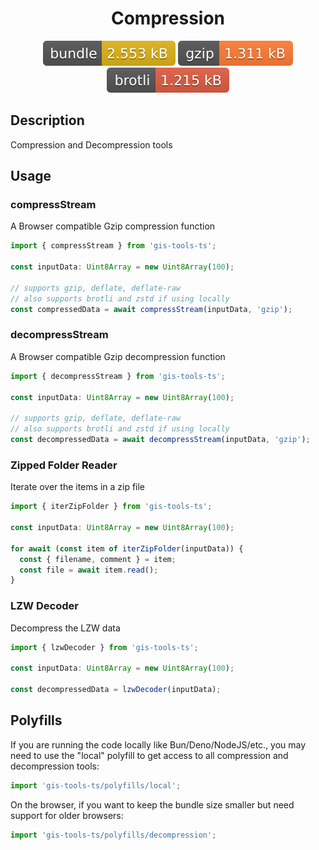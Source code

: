 <h1 style="text-align: center;">
  <div align="center">Compression</div>
</h1>

<p align="center">
  <img src="../../assets/badges/compression-file.svg" alt="compression-file-ts">
  <img src="../../assets/badges/compression-gzip.svg" alt="compression-gzip-ts">
  <img src="../../assets/badges/compression-brotli.svg" alt="compression-brotli-ts">
</p>

## Description

Compression and Decompression tools

## Usage

### compressStream

A Browser compatible Gzip compression function

```ts
import { compressStream } from 'gis-tools-ts';

const inputData: Uint8Array = new Uint8Array(100);

// supports gzip, deflate, deflate-raw
// also supports brotli and zstd if using locally
const compressedData = await compressStream(inputData, 'gzip');
```

### decompressStream

A Browser compatible Gzip decompression function

```ts
import { decompressStream } from 'gis-tools-ts';

const inputData: Uint8Array = new Uint8Array(100);

// supports gzip, deflate, deflate-raw
// also supports brotli and zstd if using locally
const decompressedData = await decompressStream(inputData, 'gzip');
```

### Zipped Folder Reader

Iterate over the items in a zip file

```ts
import { iterZipFolder } from 'gis-tools-ts';

const inputData: Uint8Array = new Uint8Array(100);

for await (const item of iterZipFolder(inputData)) {
  const { filename, comment } = item;
  const file = await item.read();
}
```

### LZW Decoder

Decompress the LZW data

```ts
import { lzwDecoder } from 'gis-tools-ts';

const inputData: Uint8Array = new Uint8Array(100);

const decompressedData = lzwDecoder(inputData);
```

## Polyfills

If you are running the code locally like Bun/Deno/NodeJS/etc., you may need to use the "local" polyfill to get access to all compression and decompression tools:

```ts
import 'gis-tools-ts/polyfills/local';
```

On the browser, if you want to keep the bundle size smaller but need support for older browsers:

```ts
import 'gis-tools-ts/polyfills/decompression';
```

